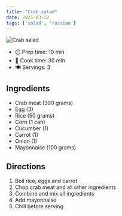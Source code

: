 ```yaml
---
title: "Crab salad"
date: 2021-03-22
tags: ['salad', 'russian']
---
```


![Crab salad](/pix/crab-salad.avif)

- ⏲️ Prep time: 10 min
- 🍳 Cook time: 30 min
- 🍽️ Servings: 3

## Ingredients

- Сrab meat (300 grams)
- Egg (3)
- Rice (50 grams)
- Corn (1 can)
- Cucumber (1)
- Carrot (1)
- Onion (1)
- Mayonnaise (100 grams)

## Directions

1. Boil rice, eggs and carrot
2. Chop crab meat and all other ingredients
3. Combine and mix all ingredients
4. Add mayonnaise
5. Chill before serving
